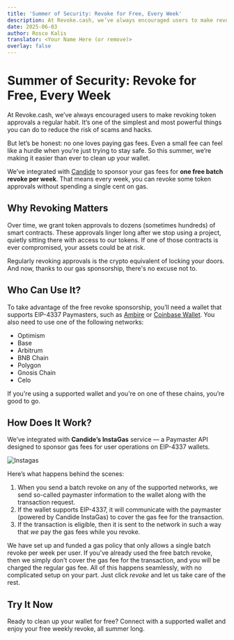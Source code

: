 ```yaml
---
title: 'Summer of Security: Revoke for Free, Every Week'
description: At Revoke.cash, we’ve always encouraged users to make revoking token approvals a regular habit. That is why we've partnered with Candide to sponsor gas fees for one batch revoke per week per user.
date: 2025-06-03
author: Rosco Kalis
translator: <Your Name Here (or remove)>
overlay: false
---
```


# Summer of Security: Revoke for Free, Every Week

At Revoke.cash, we’ve always encouraged users to make revoking token approvals a regular habit. It’s one of the simplest and most powerful things you can do to reduce the risk of scams and hacks.

But let’s be honest: no one loves paying gas fees. Even a small fee can feel like a hurdle when you’re just trying to stay safe. So this summer, we’re making it easier than ever to clean up your wallet.

We’ve integrated with [Candide](https://candide.dev/) to sponsor your gas fees for **one free batch revoke per week**. That means every week, you can revoke some token approvals without spending a single cent on gas.

## Why Revoking Matters

Over time, we grant token approvals to dozens (sometimes hundreds) of smart contracts. These approvals linger long after we stop using a project, quietly sitting there with access to our tokens. If one of those contracts is ever compromised, your assets could be at risk.

Regularly revoking approvals is the crypto equivalent of locking your doors. And now, thanks to our gas sponsorship, there's no excuse not to.

## Who Can Use It?

To take advantage of the free revoke sponsorship, you’ll need a wallet that supports EIP-4337 Paymasters, such as [Ambire](https://ambire.com/) or [Coinbase Wallet](https://www.coinbase.com/wallet). You also need to use one of the following networks:

- Optimism
- Base
- Arbitrum
- BNB Chain
- Polygon
- Gnosis Chain
- Celo

If you're using a supported wallet and you're on one of these chains, you’re good to go.

## How Does It Work?

We’ve integrated with **Candide’s InstaGas** service — a Paymaster API designed to sponsor gas fees for user operations on EIP-4337 wallets.

![Instagas](/assets/images/blog/2025/summer-of-security/instagas.png)

Here’s what happens behind the scenes:

1. When you send a batch revoke on any of the supported networks, we send so-called paymaster information to the wallet along with the transaction request.
2. If the wallet supports EIP-4337, it will communicate with the paymaster (powered by Candide InstaGas) to cover the gas fee for the transaction.
3. If the transaction is eligible, then it is sent to the network in such a way that *we* pay the gas fees while you revoke.


We have set up and funded a gas policy that only allows a single batch revoke per week per user. If you've already used the free batch revoke, then we simply don't cover the gas fee for the transaction, and you will be charged the regular gas fee. All of this happens seamlessly, with no complicated setup on your part. Just click *revoke* and let us take care of the rest.

## Try It Now

Ready to clean up your wallet for free? Connect with a supported wallet and enjoy your free weekly revoke, all summer long.
